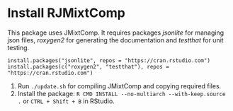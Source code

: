 # Install RJMixtComp

This package uses JMixtComp. It requires packages *jsonlite* for managing json files, *roxygen2* for generating the documentation and *testthat* for unit testing.

```
install.packages("jsonlite", repos = "https://cran.rstudio.com")
install.packages(c("roxygen2", "testthat"), repos = "https://cran.rstudio.com")
```

1. Run `./update.sh` for compiling JMixtComp and copying required files.
2. Install the package: `R CMD INSTALL --no-multiarch --with-keep.source .` or `CTRL + Shift + B` in RStudio.
